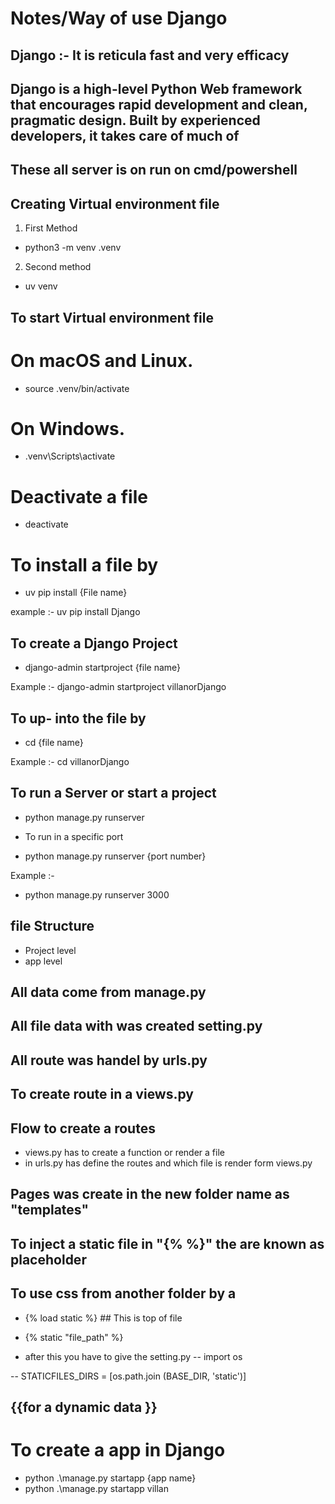 # Notes/Way of use Django


## Django :- It is reticula fast and very efficacy


## Django is a high-level Python Web framework that encourages rapid development and clean, pragmatic design. Built by experienced developers, it takes care of much of 


## These all server is on run on cmd/powershell 

## Creating Virtual environment file

1. First Method
- python3 -m venv .venv

2. Second method
- uv venv

##

## To start Virtual environment file

# On macOS and Linux.
- source .venv/bin/activate

# On Windows.
- .venv\Scripts\activate

# Deactivate a file 
- deactivate

##

# To install a file by 
- uv pip install {File name}

example :- uv pip install Django


##  To create a Django Project 
- django-admin startproject {file name}

Example :- django-admin startproject villanorDjango


## To up- into the file by 
- cd {file name}

Example :- cd villanorDjango


## To run a Server or start a project
- python manage.py runserver

- To run in a specific port
- python manage.py runserver {port number}

Example :- 
- python manage.py runserver 3000



## file Structure
- Project level 
- app level


## All data come from manage.py
## All file data with was created setting.py 
## All route was handel by urls.py

## To create route in a views.py


## Flow to create a routes 
- views.py has to create a function or render a file
- in urls.py has define the routes and which file is render form views.py

## Pages was create in the new folder name as "templates"


## To inject a static file in "{% %}" the are known as placeholder

## To use css from another folder by a 
- {% load static %} ## This is top of file

- {% static "file_path" %}

- after this you have to give the setting.py
-- import os

-- STATICFILES_DIRS = [os.path.join (BASE_DIR, 'static')]


## 

## {{for a dynamic data }}


## 

# To create a app in Django 
- python .\manage.py startapp {app name}
- python .\manage.py startapp villan